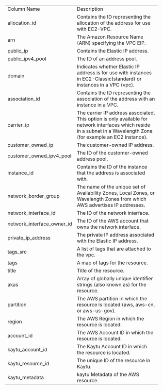 <table>
	<tr><td>Column Name</td><td>Description</td></tr>
	<tr><td>allocation_id</td><td>Contains the ID representing the allocation of the address for use with EC2-VPC.</td></tr>
	<tr><td>arn</td><td>The Amazon Resource Name (ARN) specifying the VPC EIP.</td></tr>
	<tr><td>public_ip</td><td>Contains the Elastic IP address.</td></tr>
	<tr><td>public_ipv4_pool</td><td>The ID of an address pool.</td></tr>
	<tr><td>domain</td><td>Indicates whether Elastic IP address is for use with instances in EC2-Classic(standard) or instances in a VPC (vpc).</td></tr>
	<tr><td>association_id</td><td>Contains the ID representing the association of the address with an instance in a VPC.</td></tr>
	<tr><td>carrier_ip</td><td>The carrier IP address associated. This option is only available for network interfaces which reside in a subnet in a Wavelength Zone (for example an EC2 instance).</td></tr>
	<tr><td>customer_owned_ip</td><td>The customer-owned IP address.</td></tr>
	<tr><td>customer_owned_ipv4_pool</td><td>The ID of the customer-owned address pool.</td></tr>
	<tr><td>instance_id</td><td>Contains the ID of the instance that the address is associated with.</td></tr>
	<tr><td>network_border_group</td><td>The name of the unique set of Availability Zones, Local Zones, or Wavelength Zones from which AWS advertises IP addresses.</td></tr>
	<tr><td>network_interface_id</td><td>The ID of the network interface.</td></tr>
	<tr><td>network_interface_owner_id</td><td>The ID of the AWS account that owns the network interface.</td></tr>
	<tr><td>private_ip_address</td><td>The private IP address associated with the Elastic IP address.</td></tr>
	<tr><td>tags_src</td><td>A list of tags that are attached to the vpc.</td></tr>
	<tr><td>tags</td><td>A map of tags for the resource.</td></tr>
	<tr><td>title</td><td>Title of the resource.</td></tr>
	<tr><td>akas</td><td>Array of globally unique identifier strings (also known as) for the resource.</td></tr>
	<tr><td>partition</td><td>The AWS partition in which the resource is located (aws, aws-cn, or aws-us-gov).</td></tr>
	<tr><td>region</td><td>The AWS Region in which the resource is located.</td></tr>
	<tr><td>account_id</td><td>The AWS Account ID in which the resource is located.</td></tr>
	<tr><td>kaytu_account_id</td><td>The Kaytu Account ID in which the resource is located.</td></tr>
	<tr><td>kaytu_resource_id</td><td>The unique ID of the resource in Kaytu.</td></tr>
	<tr><td>kaytu_metadata</td><td>kaytu Metadata of the AWS resource.</td></tr>
</table>
